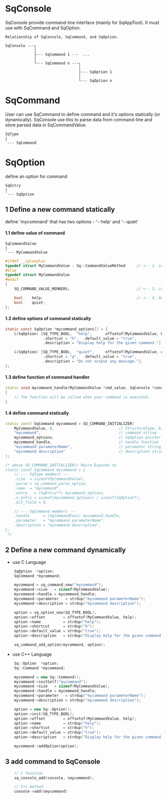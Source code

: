 # SqConsole

SqConsole provide command-line interface (mainly for SqAppTool). It must use with SqCommand and SqOption.

	Relationship of SqConsole, SqCommand, and SqOption.

	SqConsole ---┐
	             │
	             ├--- SqCommand 1 ---  ...
	             │
	             └--- SqCommand n ---┐
	                                 │
	                                 ├--- SqOption 1
	                                 │
	                                 └--- SqOption n

# SqCommand

  User can use SqCommand to define command and it's options statically (or dynamically).
SqConsole use this to parse data from command-line and store parsed data in SqCommandValue.

	SqType
	|
	`--- SqCommand

# SqOption
  define an option for command

	SqEntry
	|
	`--- SqOption

## 1 Define a new command statically

define 'mycommand' that has two options - '--help' and '--quiet'

#### 1.1 define value of command

	SqCommandValue
	|
	`--- MyCommandValue

```c++
#ifdef __cplusplus
typedef struct MyCommandValue : Sq::CommandValueMethod     // <-- 1. inherit C++ member function(method)
#else
typedef struct MyCommandValue
#endif
{
	SQ_COMMAND_VALUE_MEMBERS;                              // <-- 2. inherit member variable

	bool    help;                                          // <-- 3. Add variable and non-virtual function in derived struct.
	bool    quiet;
};
```

#### 1.2 define options of command statically

```c
static const SqOption *mycommand_options[] = {
	&(SqOption) {SQ_TYPE_BOOL,  "help",      offsetof(MyCommandValue, help),
	             .shortcut = "h",  .default_value = "true",
	             .description = "Display help for the given command."},

	&(SqOption) {SQ_TYPE_BOOL,  "quiet",     offsetof(MyCommandValue, quiet),
	             .shortcut = "q",  .default_value = "true",
	             .description = "Do not output any message."},
};
```

#### 1.3 define function of command handler

```c++
static void mycommand_handle(MyCommandValue *cmd_value, SqConsole *console, void *data)
{
	// The function will be called when your command is executed.
}
```

#### 1.4 define command statically

```c++
static const SqCommand mycommand = SQ_COMMAND_INITIALIZER(
	MyCommandValue, 0,                             // StructureType, bit_field
	"mycommand",                                   // command string
	mycommand_options,                             // SqOption pointer array
	mycommand_handle,                              // handle function
	"mycommand parameterName",                     // parameter string
	"mycommand description"                        // description string
);

/* above SQ_COMMAND_INITIALIZER() Macro Expands to
static const SqCommand mycommand = {
	// --- SqType members ---
	.size  = sizeof(MyCommandValue),
	.parse = sq_command_parse_option,
	.name  = "mycommand",
	.entry   = (SqEntry**) mycommand_options,
	.n_entry = sizeof(mycommand_options) / sizeof(SqOption*),
	.bit_field = 0,

	// --- SqCommand members ---
	.handle      = (SqCommandFunc) mycommand_handle,
	.parameter   = "mycommand parameterName",
	.description = "mycommand description",
};
 */
```

## 2 Define a new command dynamically

* use C Language

```c
	SqOption  *option;
	SqCommand *mycommand;

	mycommand = sq_command_new("mycommand");
	mycommand->size   = sizeof(MyCommandValue);
	mycommand->handle = mycommand_handle;
	mycommand->parameter   = strdup("mycommand parameterName");
	mycommand->description = strdup("mycommand description");

	option = sq_option_new(SQ_TYPE_BOOL);
	option->offset        = offsetof(MyCommandValue, help);
	option->name          = strdup("help");
	option->shortcut      = strdup("h");
	option->default_value = strdup("true");
	option->description   = strdup("Display help for the given command.");

	sq_command_add_option(mycommand, option);
```

* use C++ Language

```c++
	Sq::Option  *option;
	Sq::Command *mycommand;

	mycommand = new Sq::Command();
	mycommand->initSelf("mycommand");
	mycommand->size   = sizeof(MyCommandValue);
	mycommand->handle = mycommand_handle;
	mycommand->parameter   = strdup("mycommand parameterName");
	mycommand->description = strdup("mycommand description");

	option = new Sq::Option();
	option->init(SQ_TYPE_BOOL);
	option->offset        = offsetof(MyCommandValue, help);
	option->name          = strdup("help");
	option->shortcut      = strdup("h");
	option->default_value = strdup("true");
	option->description   = strdup("Display help for the given command.");

	mycommand->addOption(option);
```

## 3 add command to SqConsole

```c
	// C function
	sq_console_add(console, &mycommand);

	// C++ method
	console->add(&mycommand)
```

